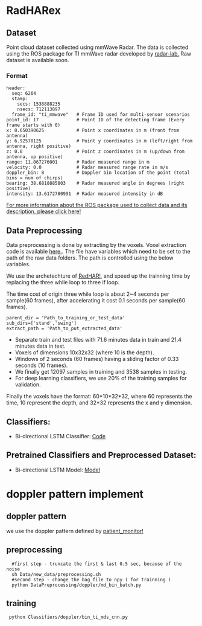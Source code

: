 # RadHARex



## Dataset
Point cloud dataset collected using mmWave Radar. The data is collected using the ROS package for TI mmWave radar developed by [radar-lab.](https://github.com/radar-lab/mmfall) Raw dataset is available soon.

### Format
```
header: 
  seq: 6264
  stamp: 
    secs: 1538888235
    nsecs: 712113897
  frame_id: "ti_mmwave"   # Frame ID used for multi-sensor scenarios
point_id: 17              # Point ID of the detecting frame (Every frame starts with 0)
x: 8.650390625            # Point x coordinates in m (front from antenna)
y: 6.92578125             # Point y coordinates in m (left/right from antenna, right positive)
z: 0.0                    # Point z coordinates in m (up/down from antenna, up positive)
range: 11.067276001       # Radar measured range in m
velocity: 0.0             # Radar measured range rate in m/s
doppler_bin: 8            # Doppler bin location of the point (total bins = num of chirps)
bearing: 38.6818885803    # Radar measured angle in degrees (right positive)
intensity: 13.6172780991  # Radar measured intensity in dB
```
[For more information about the ROS package used to collect data and its description, please click here!](https://github.com/radar-lab/mmfall)


## Data Preprocessing
Data preprocessing is done by extracting by the voxels. Voxel extraction code is available [here.](https://github.com/YiShan8787/mm-behavior/tree/master/DataPreprocessing). The file have variables which need to be set to the path of the raw data folders. The path is controlled using the below variables.

We use the archetechture of [RedHAR!](https://github.com/nesl/RadHAR), and speed up the trainning time by replacing the three while loop to three if loop.

The time cost of origin three while loop is about 2~4 seconds per sample(60 frames), after accelerating it cost 0.1 seconds per sample(60 frames).

```
parent_dir = 'Path_to_training_or_test_data'
sub_dirs=['stand','swing']
extract_path = 'Path_to_put_extracted_data'
```

- Separate train and test files with 71.6 minutes data in train and 21.4 minutes data in test.
- Voxels of dimensions 10x32x32 (where 10 is the depth).
- Windows of 2 seconds (60 frames) having a sliding factor of 0.33 seconds (10 frames). 
- We finally get 12097 samples in training and 3538 samples in testing.
- For deep learning classifiers, we use 20% of the training samples for validation.

Finally the voxels have the format: 60\*10\*32\*32, where 60 represents the time, 10 represent the depth, and 32\*32 represents the x and y dimension. 

## Classifiers:
- Bi-directional LSTM Classifier: [Code](https://github.com/YiShan8787/mm-behavior/blob/master/Classifiers/LSTM2.py)

## Pretrained Classifiers and Preprocessed Dataset:
- Bi-directional LSTM Model: [Model](https://github.com/YiShan8787/mm-behavior/tree/master/Data/model)

# doppler pattern implement



## doppler pattern
we use the doppler pattern defined by [patient_monitor!](https://github.com/radar-lab/patient_monitoring)
## preprocessing
```
  #first step - truncate the first & last 0.5 sec, because of the noise
  sh Data/new_data/preprocessing.sh
  #second step - change the bag file to npy ( for trainning )
  python DataPreprocessing/doppler/md_bin_batch.py
```
## training
```
 python Classifiers/doppler/bin_ti_mds_cnn.py
```


